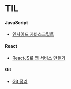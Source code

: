 # TIL

#### JavaScript
* [인사이드 자바스크립트](https://github.com/river994/TIL/tree/master/JS/INSIDE)

#### React
 * [ReactJS로 웹 서비스 만들기](https://github.com/moonLIna/TIL/tree/master/React/movieApp)    

#### Git
 * [Git 정리](https://github.com/moonLIna/TIL/tree/master/git)

